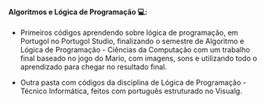 #### Algoritmos e Lógica de Programação :computer:: 

- Primeiros códigos aprendendo sobre lógica de programação, em Portugol no Portugol Studio, finalizando o semestre de Algoritmo e Lógica de Programação - Ciências da Computação com um trabalho final baseado no jogo do Mario, com imagens, sons e utilizando todo o aprendizado para chegar no resultado final.

* Outra pasta com códigos da disciplina de Lógica de Programação - Técnico Informática, feitos com português estruturado no Visualg.
